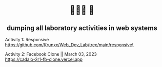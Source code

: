 <h1 align = "center"> <br> 🤤🤬🤡 👀  <br>

<h2 align = "center"> dumping all laboratory activities in web systems </h2>

Activity 1: Responsive <br> 
https://github.com/Krunxx/Web_Dev_Lab/tree/main/responsive\

Activity 2: Facebook Clone  || March 03, 2023 <br>
https://cadalo-2r1-fb-clone.vercel.app
